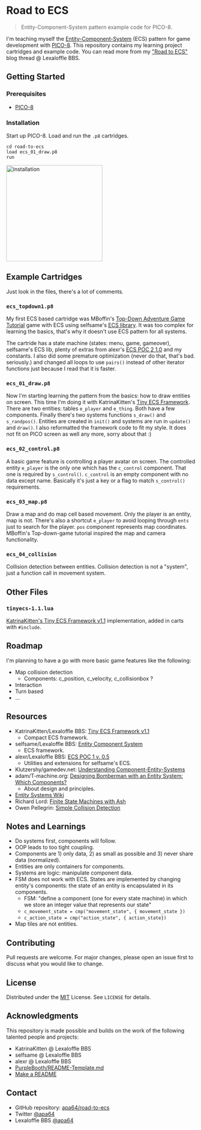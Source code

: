 # Road to ECS

> Entity-Component-System pattern example code for PICO-8.

I'm teaching myself the [Entity-Component-System](https://en.wikipedia.org/wiki/Entity_component_system) (ECS) pattern for game development with [PICO-8](https://www.lexaloffle.com/pico-8.php). This repository contains my learning project cartridges and example code. You can read more from my ["Road to ECS"](https://www.lexaloffle.com/bbs/?tid=39315) blog thread @ Lexaloffle BBS.

## Getting Started

### Prerequisites

- [PICO-8](https://www.lexaloffle.com/pico-8.php)

### Installation

Start up PICO-8. Load and run the `.p8` cartridges.

```pico-8
cd road-to-ecs
load ecs_01_draw.p8
run
```

<img src="https://user-images.githubusercontent.com/2697454/92259791-07d97c00-eee0-11ea-9043-7825f7c2b5a8.gif" width="256" height="256" alt="installation">

## Example Cartridges

Just look in the files, there's a lot of comments.

### `ecs_topdown1.p8`

My first ECS based cartridge was MBoffin's [Top-Down Adventure Game Tutorial](https://www.lexaloffle.com/bbs/?tid=35135) game with ECS using selfsame's [ECS library](https://www.lexaloffle.com/bbs/?tid=30039). It was too complex for learning the basics, that's why it doesn't use ECS pattern for all systems.

The cartride has a state machine (states: menu, game, gameover), selfsame's ECS lib, plenty of extras from alexr's [ECS POC 2 1.0](https://www.lexaloffle.com/bbs/?pid=68554#p) and my constants. I also did some premature optimization (never do that, that's bad. seriously.) and changed all loops to use `pairs()` instead of other iterator functions just because I read that it is faster.

### `ecs_01_draw.p8`

Now I'm starting learning the pattern from the basics: how to draw entities on screen. This time I'm doing it with KatrinaKitten's [Tiny ECS Framework](https://www.lexaloffle.com/bbs/?tid=39021). There are two entities: tables `e_player` and `e_thing`. Both have a few components. Finally there's two systems functions `s_draw()` and `s_randpos()`. Entities are created in `init()` and systems are run in `update()` and `draw()`. I also reformatted the framework code to fit my style. It does not fit on PICO screen as well any more, sorry about that :)

### `ecs_02_control.p8`

A basic game feature is controlling a player avatar on screen. The controlled entity `e_player` is the only one which has the `c_control` component. That one is required by `s_control()`. `c_control` is an empty component with no data except name. Basically it's just a key or a flag to match `s_control()` requirements.

### `ecs_03_map.p8`

Draw a map and do map cell based movement. Only the player is an entity, map is not. There's also a shortcut `e_player` to avoid looping through `ents` just to search for the player. `pos` component represents map coordinates. MBoffin's Top-down-game tutorial inspired the map and camera functionality.

### `ecs_04_collision`

Collision detection between entities. Collision detection is not a "system", just a function call in movement system.

## Other Files

### `tinyecs-1.1.lua`

[KatrinaKitten's Tiny ECS Framework v1.1](https://www.lexaloffle.com/bbs/?tid=39021) implementation, added in carts with `#include`.

## Roadmap

I'm planning to have a go with more basic game features like the following:

- Map collision detection
  - Components: c_position, c_velocity, c_collisionbox ?
- Interaction
- Turn based
- ...

## Resources

- KatrinaKitten/Lexaloffle BBS: [Tiny ECS Framework v1.1](https://www.lexaloffle.com/bbs/?tid=39021)
  - Compact ECS framework.
- selfsame/Lexaloffle BBS: [Entity Component System](https://www.lexaloffle.com/bbs/?tid=30039)
  - ECS framework.
- alexr/Lexaloffle BBS: [ECS POC 1 v. 0.5](https://www.lexaloffle.com/bbs/?pid=68554#p)
  - Utilities and extensions for selfsame's ECS.
- Klutzershy/gamedev.net: [Understanding Component-Entity-Systems](https://www.gamedev.net/tutorials/_/technical/game-programming/understanding-component-entity-systems-r3013/)
- adam/T-machine.org: [Designing Bomberman with an Entity System: Which Components?](http://t-machine.org/index.php/2013/05/30/designing-bomberman-with-an-entity-system-which-components/)
  - About design and principles.
- [Entity Systems Wiki](http://entity-systems.wikidot.com/)
- Richard Lord: [Finite State Machines with Ash](https://www.richardlord.net/blog/ecs/finite-state-machines-with-ash.html)
- Owen Pellegrin: [Simple Collision Detection](http://www.owenpellegrin.com/articles/vb-net/simple-collision-detection/)

## Notes and Learnings

- Do systems first, components will follow.
- OOP leads to too tight coupling.
- Components are 1) only data, 2) as small as possible and 3) never share data (normalized).
- Entities are only containers for components.
- Systems are logic: manipulate component data.
- FSM does not work with ECS. States are implemented by changing entity's components: the state of an entity is encapsulated in its components.
  - FSM: "define a component (one for every state machine) in which we store an integer value that represents our state"
  - `c_movement_state = cmp("movement_state", { movement_state })`
  - `c_action_state = cmp("action_state", { action_state})`
- Map tiles are not entities.

## Contributing

Pull requests are welcome. For major changes, please open an issue first to discuss what you would like to change.

## License

Distributed under the [MIT](https://choosealicense.com/licenses/mit/) License. See `LICENSE` for details.

## Acknowledgments

This repository is made possible and builds on the work of the following talented people and projects:

- KatrinaKitten @ Lexaloffle BBS
- selfsame @ Lexaloffle BBS
- alexr @ Lexaloffle BBS
- [PurpleBooth/README-Template.md](https://gist.github.com/PurpleBooth/109311bb0361f32d87a2)
- [Make a README](https://www.makeareadme.com/)

## Contact

- GitHub repository: [apa64/road-to-ecs](https://github.com/apa64/road-to-ecs)
- Twitter [@apa64](https://twitter.com/apa64)
- Lexaloffle BBS [@apa64](https://www.lexaloffle.com/bbs/?uid=45600)
